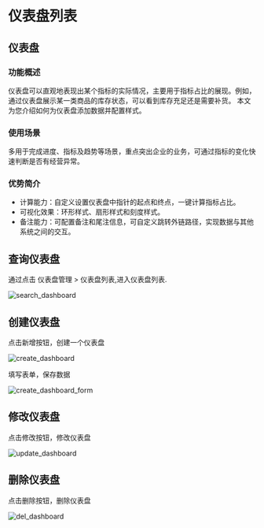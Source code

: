 # 仪表盘列表

## 仪表盘

### 功能概述

仪表盘可以直观地表现出某个指标的实际情况，主要用于指标占比的展现。例如，通过仪表盘展示某一类商品的库存状态，可以看到库存充足还是需要补货。
本文为您介绍如何为仪表盘添加数据并配置样式。

### 使用场景

多用于完成进度、指标及趋势等场景，重点突出企业的业务，可通过指标的变化快速判断是否有经营异常。

### 优势简介

- 计算能力：自定义设置仪表盘中指针的起点和终点，一键计算指标占比。
- 可视化效果：环形样式、扇形样式和刻度样式。
- 备注能力：可配置备注和尾注信息，可自定义跳转外链路径，实现数据与其他系统之间的交互。

## 查询仪表盘

通过点击 仪表盘管理 > 仪表盘列表,进入仪表盘列表.


![search_dashboard](/assets/img/dashboard/search_dashboard.png)

## 创建仪表盘

点击新增按钮，创建一个仪表盘

![create_dashboard](/assets/img/dashboard/create_dashboard.png)

填写表单，保存数据

![create_dashboard_form](/assets/img/dashboard/create_dashboard_form.png)

## 修改仪表盘

点击修改按钮，修改仪表盘

![update_dashboard](/assets/img/dashboard/update_dashboard.png)

## 删除仪表盘

点击删除按钮，删除仪表盘

![del_dashboard](/assets/img/dashboard/del_dashboard.png)